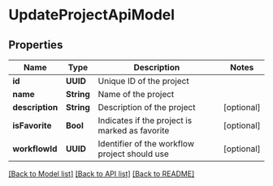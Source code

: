 # UpdateProjectApiModel

## Properties
Name | Type | Description | Notes
------------ | ------------- | ------------- | -------------
**id** | **UUID** | Unique ID of the project | 
**name** | **String** | Name of the project | 
**description** | **String** | Description of the project | [optional] 
**isFavorite** | **Bool** | Indicates if the project is marked as favorite | [optional] 
**workflowId** | **UUID** | Identifier of the workflow project should use | [optional] 

[[Back to Model list]](../README.md#documentation-for-models) [[Back to API list]](../README.md#documentation-for-api-endpoints) [[Back to README]](../README.md)


